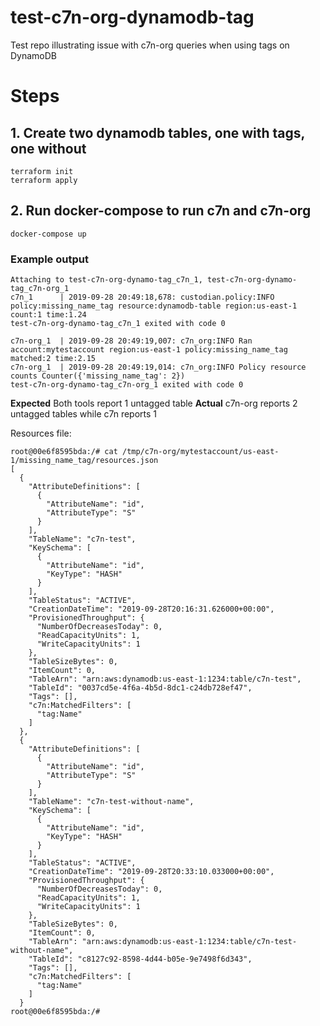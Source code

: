 # test-c7n-org-dynamodb-tag

Test repo illustrating issue with c7n-org queries when using tags on DynamoDB


# Steps

## 1. Create two dynamodb tables, one with tags, one without

```
terraform init
terraform apply
```

## 2. Run docker-compose to run c7n and c7n-org

```
docker-compose up
```

### Example output

```
Attaching to test-c7n-org-dynamo-tag_c7n_1, test-c7n-org-dynamo-tag_c7n-org_1
c7n_1      | 2019-09-28 20:49:18,678: custodian.policy:INFO policy:missing_name_tag resource:dynamodb-table region:us-east-1 count:1 time:1.24
test-c7n-org-dynamo-tag_c7n_1 exited with code 0

c7n-org_1  | 2019-09-28 20:49:19,007: c7n_org:INFO Ran account:mytestaccount region:us-east-1 policy:missing_name_tag matched:2 time:2.15
c7n-org_1  | 2019-09-28 20:49:19,014: c7n_org:INFO Policy resource counts Counter({'missing_name_tag': 2})
test-c7n-org-dynamo-tag_c7n-org_1 exited with code 0

```

**Expected** Both tools report 1 untagged table
**Actual** c7n-org reports 2 untagged tables while c7n reports 1

Resources file:

```
root@00e6f8595bda:/# cat /tmp/c7n-org/mytestaccount/us-east-1/missing_name_tag/resources.json 
[
  {
    "AttributeDefinitions": [
      {
        "AttributeName": "id",
        "AttributeType": "S"
      }
    ],
    "TableName": "c7n-test",
    "KeySchema": [
      {
        "AttributeName": "id",
        "KeyType": "HASH"
      }
    ],
    "TableStatus": "ACTIVE",
    "CreationDateTime": "2019-09-28T20:16:31.626000+00:00",
    "ProvisionedThroughput": {
      "NumberOfDecreasesToday": 0,
      "ReadCapacityUnits": 1,
      "WriteCapacityUnits": 1
    },
    "TableSizeBytes": 0,
    "ItemCount": 0,
    "TableArn": "arn:aws:dynamodb:us-east-1:1234:table/c7n-test",
    "TableId": "0037cd5e-4f6a-4b5d-8dc1-c24db728ef47",
    "Tags": [],
    "c7n:MatchedFilters": [
      "tag:Name"
    ]
  },
  {
    "AttributeDefinitions": [
      {
        "AttributeName": "id",
        "AttributeType": "S"
      }
    ],
    "TableName": "c7n-test-without-name",
    "KeySchema": [
      {
        "AttributeName": "id",
        "KeyType": "HASH"
      }
    ],
    "TableStatus": "ACTIVE",
    "CreationDateTime": "2019-09-28T20:33:10.033000+00:00",
    "ProvisionedThroughput": {
      "NumberOfDecreasesToday": 0,
      "ReadCapacityUnits": 1,
      "WriteCapacityUnits": 1
    },
    "TableSizeBytes": 0,
    "ItemCount": 0,
    "TableArn": "arn:aws:dynamodb:us-east-1:1234:table/c7n-test-without-name",
    "TableId": "c8127c92-8598-4d44-b05e-9e7498f6d343",
    "Tags": [],
    "c7n:MatchedFilters": [
      "tag:Name"
    ]
  }
root@00e6f8595bda:/# 
```